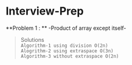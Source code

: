 # Interview-Prep #

**Problem 1 : ** -Product of array except itself-
> Solutions <br>
`Algorithm-1 using division O(2n)`<br>
`Alogrithm-2 using extraspace O(3n)`<br>
`Algorithm-3 without extraspace O(2n)`<br>


